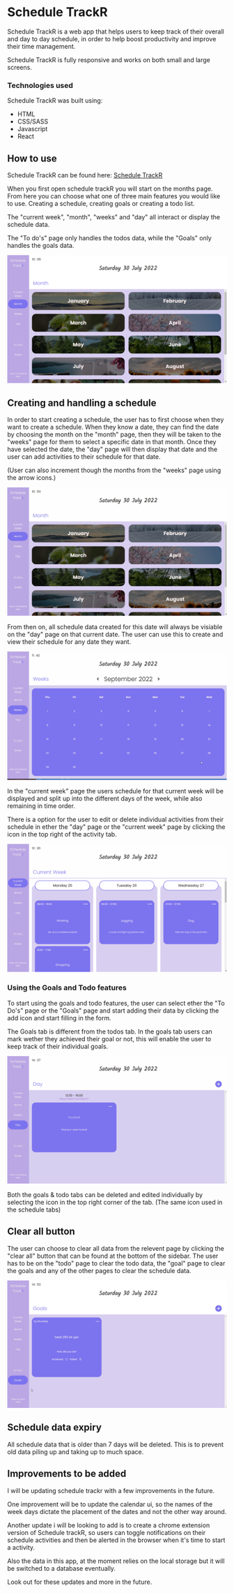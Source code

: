 # Schedule TrackR

Schedule TrackR is a web app that helps users to keep track of their overall and day to day schedule, in order to help boost productivity and improve their time management.

Schedule TrackR is fully responsive and works on both small and large screens.

### Technologies used

Schedule TrackR was built using:

* HTML
* CSS/SASS
* Javascript
* React

## How to use

Schedule TrackR can be found here: [Schedule TrackR](https://schedule-trackr.netlify.app/)


When you first open schedule trackR you will start on the months page. From here you can choose what one of three main features you would like to use.
Creating a schedule, creating goals or creating a todo list.

The "current week", "month", "weeks" and "day" all interact or display the schedule data.

The "To do's" page only handles the todos data, while the "Goals" only handles the goals data.


![schedule trackr home](/readme-images/schedule%20trackr-homepage.png)


## Creating and handling a schedule

In order to start creating a schedule, the user has to first choose when they want to create a schedule. When they know a date, they can find the date by choosing the month on the "month" page, then they will be taken to the "weeks" page for them to select a specific date in that month. Once they have selected the date, the "day" page will then display that date and the user can add activities to their schedule for that date.

(User can also increment though the months from the "weeks" page using the arrow icons.)

![trackr date selection](/readme-images/schedule-trackr-date-selection.gif)

From then on, all schedule data created for this date will always be visiable on the "day" page on that current date.
The user can use this to create and view their schedule for any date they want.

![trackR form creation](/readme-images/schedule-trackr-schedule-creation.gif)

In the "current week" page the users schedule for that current week will be displayed and split up into the different days of the week, while also remaining in time order.

There is a option for the user to edit or delete individual activities from their schedule in ether the "day" page or the "current week" page by clicking the icon in the top right of the activity tab.

![trackr delete and edit](/readme-images/schedule-trackr-delete-edit-fucntions.gif)

### Using the Goals and Todo features

To start using the goals and todo features, the user can select ether the "To Do's" page or the "Goals" page and start adding their data by clicking the add icon and start filling in the form.

The Goals tab is different from the todos tab. In the goals tab users can mark wether they achieved their goal or not, this will enable the user to keep track of their individual goals.

![goals functionality](/readme-images/schedule-trackr-goals-functionality.gif)

Both the goals & todo tabs can be deleted and edited individually by selecting the icon in the top right corner of the tab. (The same icon used in the schedule tabs)

## Clear all button

The user can choose to clear all data from the relevent page by clicking the "clear all" button that can be found at the bottom of the sidebar. The user has to be on the "todo" page to clear the todo data, the "goal" page to clear the goals and any of the other pages to clear the schedule data.

![trackr clear functionality](/readme-images/schedule-trackr-clear-functionality.gif)

## Schedule data expiry

All schedule data that is older than 7 days will be deleted. This is to prevent old data piling up and taking up to much space.

## Improvements to be added

I will be updating schedule trackr with a few improvements in the future.

One improvement will be to update the calendar ui, so the names of the week days dictate the placement of the dates and not the other way around.

Another update i will be looking to add is to create a chrome extension version of Schedule trackR, so users can toggle notifications on their schedule activities and then be alerted in the browser when it's time to start a activity.

Also the data in this app, at the moment relies on the local storage but it will be switched to a database eventually.

Look out for these updates and more in the future.












